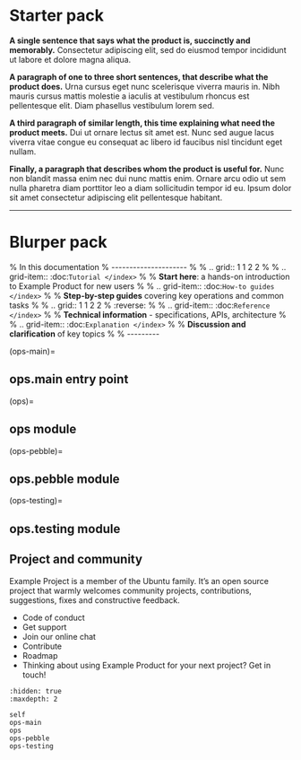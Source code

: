 # Starter pack

**A single sentence that says what the product is, succinctly and memorably.**
Consectetur adipiscing elit, sed do eiusmod tempor incididunt ut labore et
dolore magna aliqua.

**A paragraph of one to three short sentences, that describe what the product
does.** Urna cursus eget nunc scelerisque viverra mauris in. Nibh mauris
cursus mattis molestie a iaculis at vestibulum rhoncus est pellentesque
elit. Diam phasellus vestibulum lorem sed.

**A third paragraph of similar length, this time explaining what need the
product meets.** Dui ut ornare lectus sit amet est. Nunc sed augue lacus
viverra vitae congue eu consequat ac libero id faucibus nisl tincidunt eget
nullam.

**Finally, a paragraph that describes whom the product is useful for.** Nunc
non blandit massa enim nec dui nunc mattis enim. Ornare arcu odio ut sem
nulla pharetra diam porttitor leo a diam sollicitudin tempor id eu. Ipsum
dolor sit amet consectetur adipiscing elit pellentesque habitant.

______________________________________________________________________

# Blurper pack

% In this documentation
% ---------------------
%
% ..  grid:: 1 1 2 2
%
%    ..  grid-item:: :doc:`Tutorial </index>`
%
%        **Start here**: a hands-on introduction to Example Product for new users
%
%    ..  grid-item:: :doc:`How-to guides </index>`
%
%       **Step-by-step guides** covering key operations and common tasks
%
% .. grid:: 1 1 2 2
%    :reverse:
%
%    .. grid-item:: :doc:`Reference </index>`
%
%       **Technical information** - specifications, APIs, architecture
%
%    .. grid-item:: :doc:`Explanation </index>`
%
%       **Discussion and clarification** of key topics
%
% ---------

(ops-main)=
## ops.main entry point

(ops)=
## ops module

(ops-pebble)=
## ops.pebble module

(ops-testing)=
## ops.testing module

## Project and community

Example Project is a member of the Ubuntu family. It’s an open source project that warmly welcomes community projects, contributions, suggestions, fixes and constructive feedback.

- Code of conduct
- Get support
- Join our online chat
- Contribute
- Roadmap
- Thinking about using Example Product for your next project? Get in touch!

```{filtered-toctree}
:hidden: true
:maxdepth: 2

self
ops-main
ops
ops-pebble
ops-testing
```
